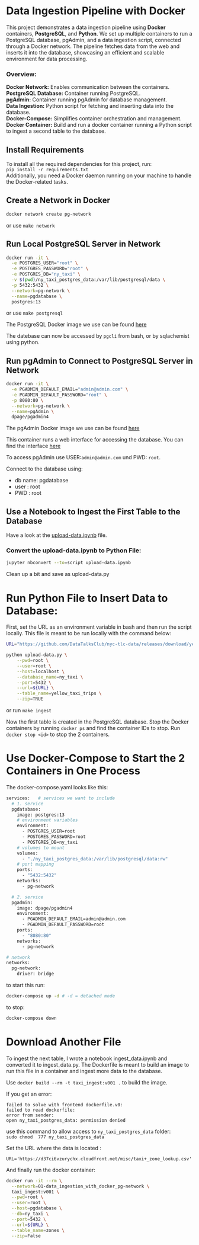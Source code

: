 # Data Ingestion Pipeline with Docker
This project demonstrates a data ingestion pipeline using **Docker** containers, **PostgreSQL**, and **Python**. We set up multiple containers to run a PostgreSQL database, pgAdmin, and a data ingestion script, connected through a Docker network. The pipeline fetches data from the web and inserts it into the database, showcasing an efficient and scalable environment for data processing.

### Overview:
**Docker Network:** Enables communication between the containers.</br>
**PostgreSQL Database:** Container running PostgreSQL.</br>
**pgAdmin:** Container running pgAdmin for database management.</br>
**Data Ingestion:** Python script for fetching and inserting data into the database.</br>
**Docker-Compose:** Simplifies container orchestration and management.</br>
**Docker Container:** Build and run a docker container running a Python script to ingest a second table to the database.</br>

## Install Requirements
To install all the required dependencies for this project, run:</br>
`pip install -r requirements.txt`</br>
Additionally, you need a Docker daemon running on your machine to handle the Docker-related tasks.

## Create a Network in Docker
```bash
docker network create pg-network
```
or use `make network`

## Run Local PostgreSQL Server in Network
``` bash
docker run -it \
  -e POSTGRES_USER="root" \
  -e POSTGRES_PASSWORD="root" \
  -e POSTGRES_DB="ny_taxi" \
  -v $(pwd)/ny_taxi_postgres_data:/var/lib/postgresql/data \
  -p 5432:5432 \
  --network=pg-network \
  --name=pgdatabase \
  postgres:13
```
or use `make postgresql`

The PostgreSQL Docker image we use can be found [here](
https://hub.docker.com/layers/library/postgres/13/images/sha256-b23f1053795f3ecbad72264caaad696c241827e659da6d18c576e04b773ff9a1?context=explore)

The datebase can now be accessed by `pgcli` from bash,
or by sqlachemist using python.

## Run pgAdmin to Connect to PostgreSQL Server in Network
```bash
docker run -it \
  -e PGADMIN_DEFAULT_EMAIL="admin@admin.com" \
  -e PGADMIN_DEFAULT_PASSWORD="root" \
  -p 8080:80 \
  --network=pg-network \
  --name=pgAdmin \
  dpage/pgadmin4
```
The pgAdmin Docker image we use can be found [here](https://hub.docker.com/r/dpage/pgadmin4)

This container runs a web interface for accessing the database. You can find the interface [here](http://localhost:8080/browser/)

To access pgAdmin use USER:`admin@admin.com` und PWD: `root`.

Connect to the database using:
- db name: pgdatabase
- user : root
- PWD : root


## Use a Notebook to Ingest the First Table to the Database
  Have a look at the  [upload-data.ipynb](upload-data.ipynb) file.
### Convert the upload-data.ipynb to Python File:
```bash
jupyter nbconvert --to=script upload-data.ipynb
```
Clean up a bit and save as upload-data.py

# Run Python File to Insert Data to Database:

First, set the URL as an environment variable in bash and then run the script locally. This file is meant to be run locally with the command below:
```bash
URL="https://github.com/DataTalksClub/nyc-tlc-data/releases/download/yellow/yellow_tripdata_2021-01.csv.gz"

python upload-data.py \
    --pwd=root \
    --user=root \
    --host=localhost \
    --database_name=ny_taxi \
    --port=5432 \
    --url=${URL} \
    --table_name=yellow_taxi_trips \
    --zip=TRUE
```
or run `make ingest`

Now the first table is created in the PostgreSQL database.
Stop the Docker containers by running
`docker ps` and find the container IDs to stop.
Run `docker stop <id>` to stop the 2 containers.

# Use Docker-Compose to Start the 2 Containers in One Process

The docker-compose.yaml looks like this:

``` bash
services:   # services we want to include
  # 1. service
  pgdatabase:
    image: postgres:13
    # environment variables
    environment:
      - POSTGRES_USER=root
      - POSTGRES_PASSWORD=root
      - POSTGRES_DB=ny_taxi
    # volumes to mount
    volumes:
      - "./ny_taxi_postgres_data:/var/lib/postgresql/data:rw"
    # port mapping
    ports:
      - "5432:5432"
    networks:
      - pg-network

  # 2. service
  pgadmin:
    image: dpage/pgadmin4
    environment:
      - PGADMIN_DEFAULT_EMAIL=admin@admin.com
      - PGADMIN_DEFAULT_PASSWORD=root
    ports:
      - "8080:80"
    networks:
      - pg-network

# network
networks:
  pg-network:
    driver: bridge

```
to start this run:

```bash
docker-compose up -d # -d = detached mode
```

to stop:
``` bash
docker-compose down
```



# Download Another File

To ingest the next table, I wrote a notebook ingest_data.ipynb and converted it to ingest_data.py. The Dockerfile is meant to build an image to run this file in a container and ingest more data to the database.

Use `docker build --rm -t taxi_ingest:v001 .` to build the image.

If you get an error:


```bach
failed to solve with frontend dockerfile.v0:
failed to read dockerfile:
error from sender:
open ny_taxi_postgres_data: permission denied
```
use this command to allow access to `ny_taxi_postgres_data` folder:</br>
`sudo chmod  777 ny_taxi_postgres_data`

Set the URL where the data is located :

`URL='https://d37ci6vzurychx.cloudfront.net/misc/taxi+_zone_lookup.csv'`

And finally run the docker container:

``` bash
docker run -it --rm \
  --network=01-data_ingestion_with_docker_pg-network \
  taxi_ingest:v001 \
  --pwd=root \
  --user=root \
  --host=pgdatabase \
  --db=ny_taxi \
  --port=5432 \
  --url=${URL} \
  --table_name=zones \
  --zip=False
```
